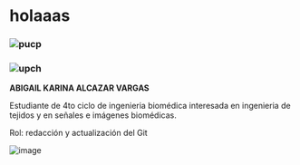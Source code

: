 # holaaas
### ![pucp](https://www.pucp.edu.pe/engineeringandheritage/img/logo-pucp-color.png)
### ![upch](https://emedicina.upch.edu.pe/profesionalismo/img/logo.png)
**ABIGAIL KARINA ALCAZAR VARGAS**
  
Estudiante de 4to ciclo de ingenieria biomédica interesada en ingenieria de tejidos y en señales e imágenes biomédicas.

Rol: redacción y actualización del Git

![image](https://github.com/user-attachments/assets/26ca728b-e42a-48e0-b2c0-18121311c434)
